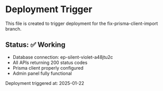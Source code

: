 # Deployment Trigger

This file is created to trigger deployment for the fix-prisma-client-import branch.

## Status: ✅ Working
- Database connection: ep-silent-violet-a48jtu2c
- All APIs returning 200 status codes
- Prisma client properly configured
- Admin panel fully functional

Deployment triggered at: 2025-01-22 